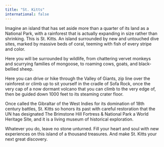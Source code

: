```yaml
---
title: "St. Kitts"
international: false
---
```


Imagine an island that has set aside more than a quarter of its land as a National Park, with a rainforest that is actually expanding in size rather than shrinking. This is St. Kitts. An island surrounded by new and untouched dive sites, marked by massive beds of coral, teeming with fish of every stripe and color.

Here you will be surrounded by wildlife, from chattering vervet monkeys and scurrying families of mongoose, to roaming cows, goats, and black-bellied sheep.

Here you can drive or hike through the Valley of Giants, zip line over the rainforest or climb up to sit yourself in the cradle of Sofa Rock, once the very cap of a now dormant volcano that you can climb to the very edge of, then be guided down 1000 feet to its steaming crater floor.

Once called the Gibraltar of the West Indies for its domination of 18th century battles, St. Kitts so honors its past with careful restoration that the UN has designated The Brimstone Hill Fortress & National Park a World Heritage Site, and it is a living museum of historical exploration.

Whatever you do, leave no stone unturned. Fill your heart and soul with new experiences on this island of a thousand treasures. And make St. Kitts your next great discovery.
  